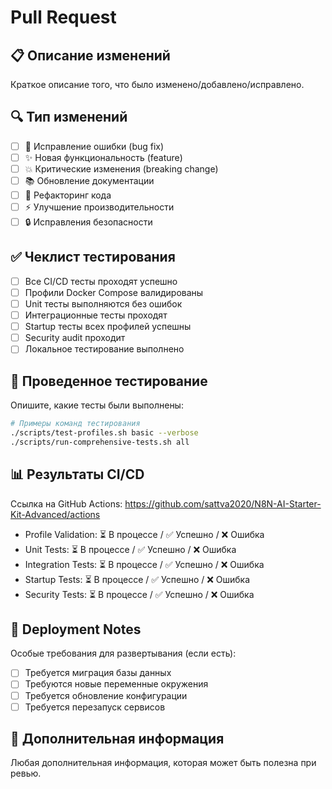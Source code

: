 # Pull Request

## 📋 Описание изменений

Краткое описание того, что было изменено/добавлено/исправлено.

## 🔍 Тип изменений

- [ ] 🐛 Исправление ошибки (bug fix)
- [ ] ✨ Новая функциональность (feature)
- [ ] 💥 Критические изменения (breaking change)
- [ ] 📚 Обновление документации
- [ ] 🔧 Рефакторинг кода
- [ ] ⚡ Улучшение производительности
- [ ] 🔒 Исправления безопасности

## ✅ Чеклист тестирования

- [ ] Все CI/CD тесты проходят успешно
- [ ] Профили Docker Compose валидированы
- [ ] Unit тесты выполняются без ошибок
- [ ] Интеграционные тесты проходят
- [ ] Startup тесты всех профилей успешны
- [ ] Security audit проходит
- [ ] Локальное тестирование выполнено

## 🧪 Проведенное тестирование

Опишите, какие тесты были выполнены:

```bash
# Примеры команд тестирования
./scripts/test-profiles.sh basic --verbose
./scripts/run-comprehensive-tests.sh all
```

## 📊 Результаты CI/CD

Ссылка на GitHub Actions: https://github.com/sattva2020/N8N-AI-Starter-Kit-Advanced/actions

- Profile Validation: ⏳ В процессе / ✅ Успешно / ❌ Ошибка
- Unit Tests: ⏳ В процессе / ✅ Успешно / ❌ Ошибка  
- Integration Tests: ⏳ В процессе / ✅ Успешно / ❌ Ошибка
- Startup Tests: ⏳ В процессе / ✅ Успешно / ❌ Ошибка
- Security Tests: ⏳ В процессе / ✅ Успешно / ❌ Ошибка

## 🚀 Deployment Notes

Особые требования для развертывания (если есть):

- [ ] Требуется миграция базы данных
- [ ] Требуются новые переменные окружения
- [ ] Требуется обновление конфигурации
- [ ] Требуется перезапуск сервисов

## 📝 Дополнительная информация

Любая дополнительная информация, которая может быть полезна при ревью.